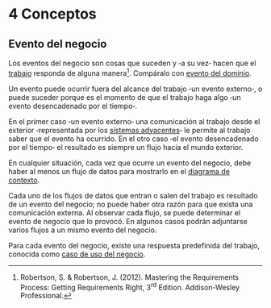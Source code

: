 
# 4 Conceptos

## Evento del negocio

Los eventos del negocio son cosas que suceden y ‑a su vez‑ hacen que el
[trabajo](/4_Conceptos/4_Trabajo_y_area_de_trabajo.md) responda de alguna
manera[^1]. Compáralo con [evento del dominio](./4_Evento_del_dominio.md).

Un evento puede ocurrir fuera del alcance del trabajo ‑un evento
externo‑, o puede suceder porque es el momento de que el trabajo haga algo ‑un
evento desencadenado por el tiempo‑.

En el primer caso ‑un evento externo‑ una comunicación al trabajo desde el
exterior ‑representada por los [sistemas
adyacentes](/4_Conceptos/4_Sistema_adyacente.md)‑ le permite al trabajo saber
que el evento ha ocurrido. En el otro caso ‑el evento desencadenado por el
tiempo‑ el resultado es siempre un flujo hacia el mundo exterior.

En cualquier situación, cada vez que ocurre un evento del negocio, debe haber al
menos un flujo de datos para mostrarlo en el [diagrama de
contexto](/2_Tecnicas_y_herramientas/2_01_.Relevamiento/2_01_02_Diagramas_de_contexto.md).

Cada uno de los flujos de datos que entran o salen del trabajo es resultado de
un evento del negocio; no puede haber otra razón para que exista una
comunicación externa. Al observar cada flujo, se puede determinar el evento de
negocio que lo provocó. En algunos casos podrán adjuntarse varios flujos a un
mismo evento del negocio.

Para cada evento del negocio, existe una respuesta predefinida del trabajo,
conocida como [caso de uso del
negocio](/4_Conceptos/4_Caso_de_uso_del_negocio.md).

[^1]: Robertson, S. & Robertson, J. (2012). Mastering the Requirements Process:
Getting Requirements Right, 3<sup>rd</sup> Edition. Addison-Wesley Professional.

